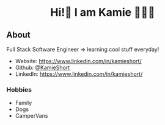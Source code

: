<h1 align="center">Hi!👋 I am Kamie 👩🏼‍💻</h1>
<p> 
</p>

## About

Full Stack Software Engineer => learning cool stuff everyday!

-   Website: https://www.linkedin.com/in/kamieshort/
-   Github: [@KamieShort](https://github.com/KamieShort)
-   LinkedIn: https://www.linkedin.com/in/kamieshort/

### Hobbies

-   Family
-   Dogs
-   CamperVans

